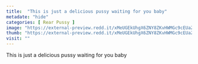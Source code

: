 ```yaml
---
title:  "This is just a delicious pussy waiting for you baby"
metadate: "hide"
categories: [ Rear Pussy ]
image: "https://external-preview.redd.it/xMeUGEkUhgX6ZNY8ZKvHWMGc9cEUaZb2RPWv82smx8o.jpg?auto=webp&s=daae7eea5f6c228f52aacf30f1c9313c1bc64145"
thumb: "https://external-preview.redd.it/xMeUGEkUhgX6ZNY8ZKvHWMGc9cEUaZb2RPWv82smx8o.jpg?width=1080&crop=smart&auto=webp&s=1a6fb29f14237bc92b87508d22347127c1f9cfc2"
visit: ""
---
```

This is just a delicious pussy waiting for you baby
